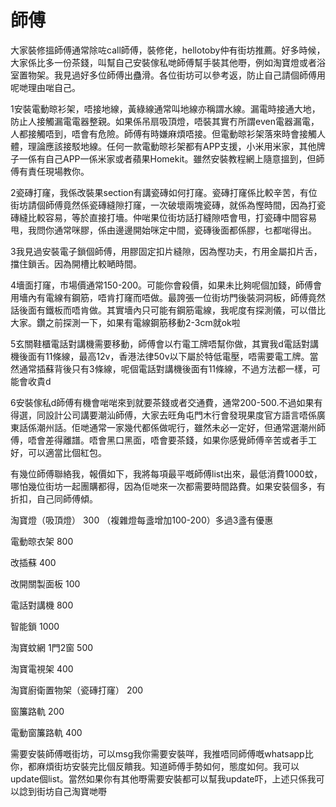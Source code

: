 # 師傅

大家裝修搵師傅通常除咗call師傅，裝修佬，hellotoby仲有街坊推薦。好多時候，大家係比多一份茶錢，叫幫自己安裝傢私哋師傅幫手裝其他嘢，例如淘寶燈或者浴室置物架。我見過好多位師傅出蠱滑。各位街坊可以參考返，防止自己請個師傅用呢哋理由啱自己。

1安裝電動晾衫架，唔接地線，黃綠線通常叫地線亦稱謂水線。漏電時接通大地，防止人接觸漏電電器整親。如果係吊扇吸頂燈，唔裝其實冇所謂even電器漏電，人都接觸唔到，唔會有危險。師傅有時嫌麻煩唔接。但電動晾衫架落來時會接觸人體，理論應該接駁地線。任何一款電動晾衫架都有APP支援，小米用米家，其他牌子一係有自己APP一係米家或者蘋果Homekit。雖然安裝教程網上隨意搵到，但師傅有責任現場教你。

2瓷磚打窿，我係改裝果section有講瓷磚如何打窿。瓷磚打窿係比較辛苦，有位街坊請個師傅竟然係瓷磚縫隙打窿，一次破壞兩塊瓷磚，就係為慳時間，因為打瓷磚縫比較容易，等於直接打墻。仲啱果位街坊話打縫隙唔會甩，打瓷磚中間容易甩，我問你通常咪膠，係由邊邊開始咪定中間，瓷磚後面都係膠，乜都啱得出。

3我見過安裝電子鎖個師傅，用膠固定扣片縫隙，因為慳功夫，冇用金屬扣片舌，擋住鎖舌。因為開槽比較嗮時間。

4墻面打窿，市場價通常150-200。可能你會殺價，如果未比夠呢個加錢，師傅會用墻內有電線有鋼筋，唔肯打窿而唔做。最誇張一位街坊門後裝洞洞板，師傅竟然話後面有鐵板而唔肯做。其實墻內只可能有鋼筋電線，我呢度有探測儀，可以借比大家。鑽之前探測一下，如果有電線鋼筋移動2-3cm就ok啦

5玄關鞋櫃電話對講機需要移動，師傅會以冇電工牌唔幫你做，其實我d電話對講機後面有11條線，最高12v，香港法律50v以下屬於特低電壓，唔需要電工牌。當然通常插蘇背後只有3條線，呢個電話對講機後面有11條線，不過方法都一樣，可能會收貴d

6安裝傢私d師傅有機會啱啱來到就要茶錢或者交通費，通常200-500.不過如果有得選，同設計公司講要潮汕師傅，大家去旺角屯門木行會發現果度官方語言唔係廣東話係潮州話。佢哋通常一家幾代都係做呢行，雖然未必一定好，但通常選潮州師傅，唔會差得離譜。唔會黑口黑面，唔會要茶錢，如果你感覺師傅辛苦或者手工好，可以適當比個紅包。

有幾位師傅聯絡我，報價如下，我將每項最平嘅師傅list出來，最低消費1000蚊，哪怕幾位街坊一起團購都得，因為佢哋來一次都需要時間路費。如果安裝個多，有折扣，自己同師傅傾。

淘寶燈（吸頂燈） 300 （複雜燈每盞增加100-200）多過3盞有優惠

電動晾衣架 800

改插蘇 400

改開關製面板 100

電話對講機 800

智能鎖 1000

淘寶蚊網 1門2窗 500

淘寶電視架 400

淘寶廚衛置物架（瓷磚打窿） 200

窗簾路軌 200

電動窗簾路軌 400


需要安裝師傅嘅街坊，可以msg我你需要安裝咩，我推唔同師傅嘅whatsapp比你，都麻煩街坊安裝完比個反饋我。知道師傅手勢如何，態度如何。我可以update個list。當然如果你有其他嘢需要安裝都可以幫我update吓，上述只係我可以諗到街坊自己淘寶哋嘢